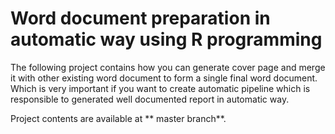 # Word document preparation in automatic way using R programming

The following project contains how you can generate cover page and merge it with other existing word document to form a single final word document.
Which is very important if you want to create automatic pipeline which is responsible to generated well documented report in automatic way.

Project contents are available at ** master branch**.

